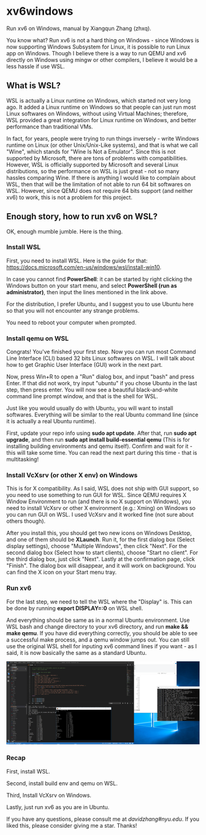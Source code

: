 # xv6windows
Run xv6 on Windows, manual by Xiangqun Zhang (zhxq).

You know what? Run xv6 is not a hard thing on Windows - since Windows is now supporting Windows Subsystem for Linux, it is possible to run Linux app on Windows. Though I believe there is a way to run QEMU and xv6 directly on Windows using mingw or other compilers, I believe it would be a less hassle if use WSL.

## What is WSL?
WSL is actually a Linux runtime on Windows, which started not very long ago. It added a Linux runtime on Windows so that people can just run most Linux softwares on Windows, without using Virtual Machines; therefore, WSL provided a great integration for Linux runtime on Windows, and better performance than traditional VMs. 

In fact, for years, people were trying to run things inversely - write Windows runtime on Linux (or other Unix/Unix-Like systems), and that is what we call "Wine", which stands for "Wine Is Not a Emulator". Since this is not supported by Microsoft, there are tons of problems with compatibilities. However, WSL is officially supported by Microsoft and several Linux distributions, so the performance on WSL is just great - not so many hassles comparing Wine. If there is anything I would like to complain about WSL, then that will be the limitation of not able to run 64 bit softwares on WSL. However, since QEMU does not require 64 bits support (and neither xv6) to work, this is not a problem for this project.

## Enough story, how to run xv6 on WSL?
OK, enough mumble jumble. Here is the thing.

### Install WSL
First, you need to install WSL. Here is the guide for that: https://docs.microsoft.com/en-us/windows/wsl/install-win10.

In case you cannot find **PowerShell**: it can be started by right clicking the Windows button on your start menu, and select **PowerShell (run as administrator)**, then input the lines mentioned in the link above.

For the distribution, I prefer Ubuntu, and I suggest you to use Ubuntu here so that you will not encounter any strange problems.

You need to reboot your computer when prompted.

### Install qemu on WSL

Congrats! You've finished your first step. Now you can run most Command Line Interface (CLI) based 32 bits Linux softwares on WSL. I will talk about how to get Graphic User Interface (GUI) work in the next part. 

Now, press Win+R to open a "Run" dialog box, and input "bash" and press Enter. If that did not work, try input "ubuntu" if you chose Ubuntu in the last step, then press enter. You will now see a beautiful black-and-white command line prompt window, and that is the shell for WSL.

Just like you would usually do with Ubuntu, you will want to install softwares. Everything will be similar to the real Ubuntu command line (since it is actually a real Ubuntu runtime).

First, update your repo info using **sudo apt update**. After that, run **sudo apt upgrade**, and then run **sudo apt install build-essential qemu** (This is for installing building environments and qemu itself). Confirm and wait for it - this will take some time. You can read the next part during this time - that is multitasking!

### Install VcXsrv (or other X env) on Windows

This is for X compatibility. As I said, WSL does not ship with GUI support, so you need to use something to run GUI for WSL. Since QEMU requires X Window Environment to run (and there is no X support on Windows), you need to install VcXsrv or other X environment (e.g.: Xming) on Windows so you can run GUI on WSL. I used VcXsrv and it worked fine (not sure about others though).

After you install this, you should get two new icons on Windows Desktop, and one of them should be **XLaunch**. Run it, for the first dialog box (Select display settings), choose "Multiple Windows", then click "Next". For the second dialog box (Select how to start clients), choose "Start no client". For the third dialog box, just click "Next". Lastly at the confirmation page, click "Finish". The dialog box will disappear, and it will work on background. You can find the X icon on your Start menu tray.

### Run xv6

For the last step, we need to tell the WSL where the "Display" is. This can be done by running **export DISPLAY=:0**  on WSL shell. 

And everything should be same as in a normal Ubuntu environment. Use WSL bash and change directory to your xv6 directory, and run **make && make qemu**. If you have did everything correctly, you should be able to see a successful make process, and a qemu window jumps out. You can still use the original WSL shell for inputing xv6 command lines if you want - as I said, it is now basically the same as a standard Ubuntu.

![It should be something like this](1.png)

### Recap

First, install WSL.

Second, install build env and qemu on WSL.

Third, Install VcXsrv on Windows.

Lastly, just run xv6 as you are in Ubuntu.

If you have any questions, please consult me at *davidzhang#nyu.edu*. If you liked this, please consider giving me a star. Thanks!
